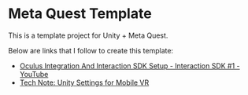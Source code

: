 # Meta Quest Template

This is a template project for Unity + Meta Quest.

Below are links that I follow to create this template:

* [Oculus Integration And Interaction SDK Setup - Interaction SDK #1 - YouTube](https://www.youtube.com/watch?v=xuGGfl1vJ28)
* [Tech Note: Unity Settings for Mobile VR](https://developer.oculus.com/blog/tech-note-unity-settings-for-mobile-vr/)
